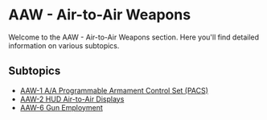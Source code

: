# AAW - Air-to-Air Weapons

Welcome to the AAW - Air-to-Air Weapons section. Here you'll find detailed information on various subtopics.

## Subtopics

- [AAW-1 A/A Programmable Armament Control Set (PACS)](aaw-1.md)
- [AAW-2 HUD Air-to-Air Displays](aaw-2.md)
- [AAW-6 Gun Employment](aaw-6.md)